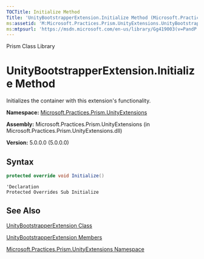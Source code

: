 ```yaml
---
TOCTitle: Initialize Method
Title: 'UnityBootstrapperExtension.Initialize Method (Microsoft.Practices.Prism.UnityExtensions)'
ms:assetid: 'M:Microsoft.Practices.Prism.UnityExtensions.UnityBootstrapperExtension.Initialize'
ms:mtpsurl: 'https://msdn.microsoft.com/en-us/library/Gg419003(v=PandP.50)'
---
```


Prism Class Library

# UnityBootstrapperExtension.Initialize Method

Initializes the container with this extension's functionality.

**Namespace:** [Microsoft.Practices.Prism.UnityExtensions](https://msdn.microsoft.com/en-us/library/microsoft.practices.prism.unityextensions(v=pandp.50))

**Assembly:** Microsoft.Practices.Prism.UnityExtensions (in Microsoft.Practices.Prism.UnityExtensions.dll)

**Version:** 5.0.0.0 (5.0.0.0)

## Syntax
```C#
protected override void Initialize()
```

```VB
'Declaration
Protected Overrides Sub Initialize
```

## See Also

[UnityBootstrapperExtension Class](https://msdn.microsoft.com/en-us/library/microsoft.practices.prism.unityextensions.unitybootstrapperextension(v=pandp.50))

[UnityBootstrapperExtension Members](https://msdn.microsoft.com/en-us/library/microsoft.practices.prism.unityextensions.unitybootstrapperextension_members(v=pandp.50))

[Microsoft.Practices.Prism.UnityExtensions Namespace](https://msdn.microsoft.com/en-us/library/microsoft.practices.prism.unityextensions(v=pandp.50))

